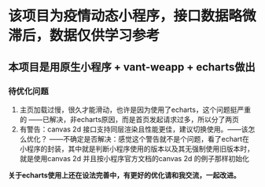 # 该项目为疫情动态小程序，接口数据略微滞后，数据仅供学习参考 #

## 本项目是用原生小程序 + vant-weapp + echarts做出 ##

### 待优化问题 ###
1. 主页加载过慢，很久才能滑动，也许是因为使用了echarts，这个问题挺严重的
——已解决，非echarts原因，而是首页发起请求过多，所以分了两页
2. 有警告：canvas 2d 接口支持同层渲染且性能更佳，建议切换使用。——该怎么优化？
——不确定是否解决：感觉这个警告就不是个问题，看了echart在小程序的封装，其中就是判断小程序使用的版本以及其无强制使用旧版本时，就是使用canvas 2d 并且按小程序官方文档的canvas 2d 的例子那样初始化

**关于echarts使用上还在设法完善中，有更好的优化请和我交流，一起改进。**